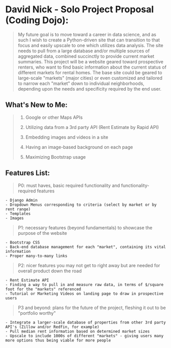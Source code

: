 # David Nick - Solo Project Proposal (Coding Dojo):
>    My future goal is to move toward a career in data science, and as such I wish to create a Python-driven site that can transition to that focus and easily upscale to one which utilizes data analysis. The site needs to pull from a large database and/or multiple sources of aggregated data, combined succinctly to provide current market summaries. This project will be a website geared toward prospective renters, who want to find basic information about the current status of different markets for rental homes.  The base site could be geared to large-scale "markets" (major cities) or even customized and tailored to narrow each "market" down to individual neighborhoods, depending upon the needs and specificity required by the end user.

## What's New to Me:
>    1) Google or other Maps APIs
>    
>    2) Utilizing data from a 3rd party API (Rent Estimate by Rapid API)
>    
>    3) Embedding images and videos in a site
>    
>    4) Having an image-based background on each page
>    
>    5) Maximizing Bootstrap usage

## Features List:

>P0: must haves, basic required functionality and functionality-required features
>
	- Django Admin
	- Dropdown Menus corresponding to criteria (select by market or by rent range)
	- Templates
	- Images

>P1: necessary features (beyond fundamentals) to showcase the purpose of the website
>
	- Bootstrap CSS
	- Back-end database management for each "market", containing its vital information
	- Proper many-to-many links

>P2: nicer features you may not get to right away but are needed for overall product down the road
>
	- Rent Estimate API
	- Finding a way to pull in and measure raw data, in terms of $/square foot for the "markets" referenced
	- Tutorial or Marketing Videos on landing page to draw in prospective users

>P3 and beyond: plans for the future of the project, fleshing it out to be "portfolio worthy"
>
	- Integrate a larger-scale database of properties from other 3rd party API's (Zillow and/or Redfin, for example)
	- Pull median rent information based on determined market sizes
	- Upscale to include 1000s of different "markets" - giving users many more options thus being viable for more people

